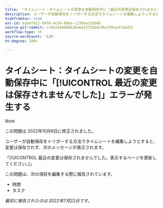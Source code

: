 ```yaml
---
title: 「タイムシート：タイムシートの変更を自動保存中に「最近の変更は保存されませんでした」エラーが発生する」
description: ユーザーが自動保存をトリガーする方法でタイムシートを編集しようとすると、変更は保存されず、ユーザーには「最近の変更は保存されませんでした」というメッセージが表示されます。表示するページを更新してください。
hidefromtoc: true
exl-id: b2eef921-84f0-4c58-890a-c27b6ecd3686
source-git-commit: cc0e24a8d60928a6a13725b4c4ba765aa47abd53
workflow-type: ht
source-wordcount: '126'
ht-degree: 100%

---
```


# タイムシート：タイムシートの変更を自動保存中に「[!UICONTROL 最近の変更は保存されませんでした]」エラーが発生する

>[!NOTE]
>
>この問題は 2022年10月6日に修正されました。

ユーザーが自動保存をトリガーする方法でタイムシートを編集しようとすると、変更は保存されず、次のメッセージが表示されます。

「[!UICONTROL 最近の変更は保存されませんでした。表示するページを更新してください。]」

この問題は、次の項目を編集する際に報告されています。

* 時間
* タスク

_最初に報告されたのは 2022年7月22日です。_
